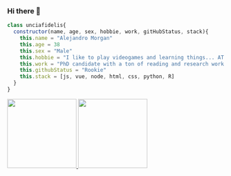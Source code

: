 ### Hi there 👋
```javascript
class unciafidelis{
  constructor(name, age, sex, hobbie, work, gitHubStatus, stack){
    this.name = "Alejandro Morgan"
    this.age = 38
    this.sex = "Male"
    this.hobbie = "I like to play videogames and learning things... AT THE SAME TIME"
    this.work = "PhD candidate with a ton of reading and research work <- i love my PhD!"
    this.githubStatus = "Rookie"
    this.stack = [js, vue, node, html, css, python, R]
  }
}
```

<a href="https://github.com/unciafidelis">
  <img height="160em" src="https://github-readme-stats.vercel.app/api?username=unciafidelis">
  <img height="160em" src="https://github-readme-stats.vercel.app/api/top-langs/?username=unciafidelis">
</a>
